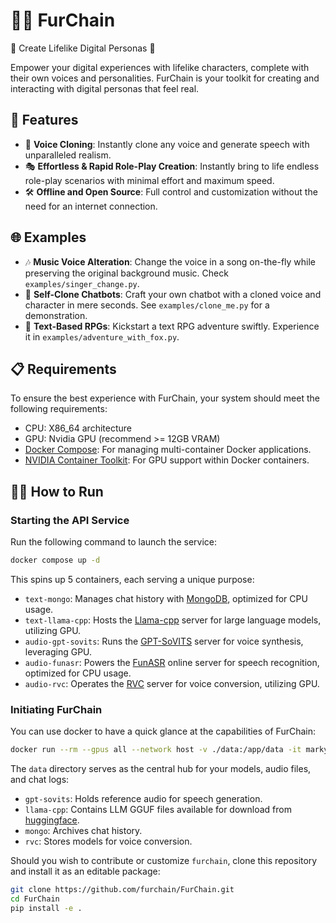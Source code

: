 # 🦊🔗 FurChain

🌟 Create Lifelike Digital Personas 🌟

Empower your digital experiences with lifelike characters, complete with their own voices and personalities.
FurChain is your toolkit for creating and interacting with digital personas that feel real.

## 🚀 Features

- 🎤 **Voice Cloning**: Instantly clone any voice and generate speech with unparalleled realism.
- 🎭 **Effortless & Rapid Role-Play Creation**: Instantly bring to life endless role-play scenarios with minimal effort
  and maximum speed.
- 🛠️ **Offline and Open Source**: Full control and customization without the need for an internet connection.

## 🌐 Examples

- 🎶 **Music Voice Alteration**: Change the voice in a song on-the-fly while preserving the original background music.
  Check `examples/singer_change.py`.
- 🤖 **Self-Clone Chatbots**: Craft your own chatbot with a cloned voice and character in mere seconds.
  See `examples/clone_me.py` for a demonstration.
- 🎲 **Text-Based RPGs**: Kickstart a text RPG adventure swiftly. Experience it in `examples/adventure_with_fox.py`.

## 📋 Requirements

To ensure the best experience with FurChain, your system should meet the following requirements:

- CPU: X86_64 architecture
- GPU: Nvidia GPU (recommend >= 12GB VRAM)
- [Docker Compose](https://docs.docker.com/compose/install/): For managing multi-container Docker applications.
- [NVIDIA Container Toolkit](https://docs.nvidia.com/datacenter/cloud-native/container-toolkit/install-guide.html): For
  GPU support within Docker containers.

## 🏃‍♂️ How to Run

### Starting the API Service

Run the following command to launch the service:

```bash
docker compose up -d
```

This spins up 5 containers, each serving a unique purpose:

- `text-mongo`: Manages chat history with [MongoDB](https://www.mongodb.com/), optimized for CPU usage.
- `text-llama-cpp`: Hosts the [Llama-cpp](https://github.com/ggerganov/llama.cpp) server for large language models,
  utilizing GPU.
- `audio-gpt-sovits`: Runs the [GPT-SoVITS](https://github.com/RVC-Boss/GPT-SoVITS) server for voice synthesis,
  leveraging GPU.
- `audio-funasr`: Powers the [FunASR](https://github.com/alibaba-damo-academy/FunASR) online server for speech
  recognition, optimized for CPU usage.
- `audio-rvc`: Operates the [RVC](https://github.com/RVC-Project/Retrieval-based-Voice-Conversion-WebUI) server for
  voice conversion, utilizing GPU.

### Initiating FurChain

You can use docker to have a quick glance at the capabilities of FurChain:

```bash
docker run --rm --gpus all --network host -v ./data:/app/data -it markyfsun/furchain python3 examples/adventure_with_fox.py
```

The `data` directory serves as the central hub for your models, audio files, and chat logs:

- `gpt-sovits`: Holds reference audio for speech generation.
- `llama-cpp`: Contains LLM GGUF files available for download
  from [huggingface](https://huggingface.co/models?search=gguf).
- `mongo`: Archives chat history.
- `rvc`: Stores models for voice conversion.

Should you wish to contribute or customize `furchain`, clone this repository and install it as an editable package:

```bash
git clone https://github.com/furchain/FurChain.git
cd FurChain
pip install -e .
```